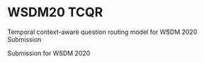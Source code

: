 # WSDM20 TCQR
Temporal context-aware question routing model for WSDM 2020 Submission


Submission for WSDM 2020
